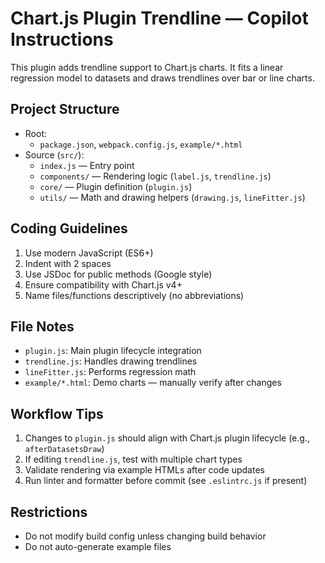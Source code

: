 # Chart.js Plugin Trendline — Copilot Instructions

This plugin adds trendline support to Chart.js charts. It fits a linear regression model to datasets and draws trendlines over bar or line charts.

## Project Structure

-   Root:
    -   `package.json`, `webpack.config.js`, `example/*.html`
-   Source (`src/`):
    -   `index.js` — Entry point
    -   `components/` — Rendering logic (`label.js`, `trendline.js`)
    -   `core/` — Plugin definition (`plugin.js`)
    -   `utils/` — Math and drawing helpers (`drawing.js`, `lineFitter.js`)

## Coding Guidelines

1. Use modern JavaScript (ES6+)
2. Indent with 2 spaces
3. Use JSDoc for public methods (Google style)
4. Ensure compatibility with Chart.js v4+
5. Name files/functions descriptively (no abbreviations)

## File Notes

-   `plugin.js`: Main plugin lifecycle integration
-   `trendline.js`: Handles drawing trendlines
-   `lineFitter.js`: Performs regression math
-   `example/*.html`: Demo charts — manually verify after changes

## Workflow Tips

1. Changes to `plugin.js` should align with Chart.js plugin lifecycle (e.g., `afterDatasetsDraw`)
2. If editing `trendline.js`, test with multiple chart types
3. Validate rendering via example HTMLs after code updates
4. Run linter and formatter before commit (see `.eslintrc.js` if present)

## Restrictions

-   Do not modify build config unless changing build behavior
-   Do not auto-generate example files
